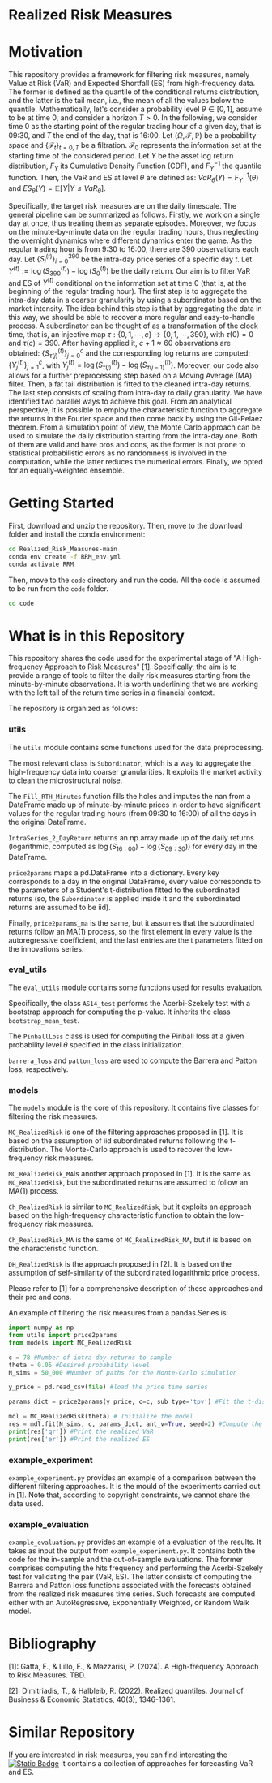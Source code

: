 # Realized Risk Measures


# Motivation

This repository provides a framework for filtering risk measures, namely Value at Risk (VaR) and Expected Shortfall (ES) from high-frequency data. The former is defined as the quantile of the conditional returns distribution, and the latter is the tail mean, i.e., the mean of all the values below the quantile. Mathematically, let's consider a probability level $`\theta\in[0,1]`$, assume to be at time 0, and consider a horizon $`T>0`$. In the following, we consider time 0 as the starting point of the regular trading hour of a given day, that is 09:30, and $T$ the end of the day, that is 16:00. Let $`(\Omega, \mathcal{F}, \mathbb{P})`$ be a probability space and $`\{\mathcal{F}_t\}_{t=0,T}`$ be a filtration. $`\mathcal{F}_0`$ represents the information set at the starting time of the considered period. Let $`Y`$ be the asset log return distribution, $`F_Y`$ its Cumulative Density Function (CDF), and $`F^{-1}_Y`$ the quantile function. Then, the VaR and ES at level $`\theta`$ are defined as: $`VaR_\theta(Y) = F_Y^{-1}(\theta)`$ and $`ES_\theta(Y) = \mathbb{E}[Y | Y \le VaR_\theta]`$.

Specifically, the target risk measures are on the daily timescale. The general pipeline can be summarized as follows. Firstly, we work on a single day at once, thus treating them as separate episodes. Moreover, we focus on the minute-by-minute data on the regular trading hours, thus neglecting the overnight dynamics where different dynamics enter the game. As the regular trading hour is from 9:30 to 16:00, there are 390 observations each day. Let $`\{S^{(t)}_i\}_{i=0}^{390}`$ be the intra-day price series of a specific day $`t`$. Let $`Y^{(t)}:=\log(S^{(t)}_{390})-\log(S^{(t)}_0)`$ be the daily return. Our aim is to filter VaR and ES of $`Y^{(t)}`$ conditional on the information set at time 0 (that is, at the beginning of the regular trading hour). The first step is to aggregate the intra-day data in a coarser granularity by using a subordinator based on the market intensity. The idea behind this step is that by aggregating the data in this way, we should be able to recover a more regular and easy-to-handle process. A subordinator can be thought of as a transformation of the clock time, that is, an injective map $`\tau:\{0, 1, \cdots, c\} \rightarrow \{0,1,\cdots,390\}`$, with $`\tau(0)=0`$ and $`\tau(c)=390`$. After having applied it, $`c+1\approx60`$ observations are obtained: $`\{S^{(t)}_{\tau(j)}\}_{j=0}^c`$ and the corresponding log returns are computed: $`\{Y^{(t)}_j\}_{j=1}^c`$, with $`Y^{(t)}_j = \log(S^{(t)}_{\tau(j)}) - \log(S^{(t)}_{\tau(j-1)})`$. Moreover, our code also allows for a further preprocessing step based on a Moving Average (MA) filter. Then, a fat tail distribution is fitted to the cleaned intra-day returns. The last step consists of scaling from intra-day to daily granularity. We have identified two parallel ways to achieve this goal. From an analytical perspective, it is possible to employ the characteristic function to aggregate the returns in the Fourier space and then come back by using the Gil-Pelaez theorem. From a simulation point of view, the Monte Carlo approach can be used to simulate the daily distribution starting from the intra-day one. Both of them are valid and have pros and cons, as the former is not prone to statistical probabilistic errors as no randomness is involved in the computation, while the latter reduces the numerical errors. Finally, we opted for an equally-weighted ensemble.

# Getting Started

First, download and unzip the repository. Then, move to the download folder and install the conda environment:
```bash
cd Realized_Risk_Measures-main
conda env create -f RRM_env.yml
conda activate RRM
```

Then, move to the ```code``` directory and run the code. All the code is assumed to be run from the ```code``` folder.
```bash
cd code
```

# What is in this Repository

This repository shares the code used for the experimental stage of "A High-frequency Approach to Risk Measures" [1]. Specifically, the aim is to provide a range of tools to filter the daily risk measures starting from the minute-by-minute observations. It is worth underlining that we are working with the left tail of the return time series in a financial context.

The repository is organized as follows:

### utils
The ```utils``` module contains some functions used for the data preprocessing.

The most relevant class is ```Subordinator```, which is a way to aggregate the high-frequency data into coarser granularities. It exploits the market activity to clean the microstructural noise.

The ```Fill_RTH_Minutes``` function fills the holes and imputes the nan from a DataFrame made up of minute-by-minute prices in order to have significant values for the regular trading hours (from 09:30 to 16:00) of all the days in the original DataFrame.

```IntraSeries_2_DayReturn``` returns an np.array made up of the daily returns (logarithmic, computed as $`\log(S_{16:00}) - \log(S_{09:30})`$) for every day in the DataFrame.

```price2params``` maps a pd.DataFrame into a dictionary. Every key corresponds to a day in the original DataFrame, every value corresponds to the parameters of a Student's t-distribution fitted to the subordinated returns (so, the ```Subordinator``` is applied inside it and the subordinated returns are assumed to be iid).

Finally, ```price2params_ma``` is the same, but it assumes that the subordinated returns follow an MA(1) process, so the first element in every value is the autoregressive coefficient, and the last entries are the t parameters fitted on the innovations series.

### eval_utils
The ```eval_utils``` module contains some functions used for results evaluation.

Specifically, the class ```AS14_test``` performs the Acerbi-Szekely test with a bootstrap approach for computing the p-value. It inherits the class ```bootstrap_mean_test```.

The ```PinballLoss``` class is used for computing the Pinball loss at a given probability level $`\theta`$ specified in the class initialization.

```barrera_loss``` and ```patton_loss``` are used to compute the Barrera and Patton loss, respectively.

### models

The ```models``` module is the core of this repository. It contains five classes for filtering the risk measures.

```MC_RealizedRisk``` is one of the filtering approaches proposed in [1]. It is based on the assumption of iid subordinated returns following the t-distribution. The Monte-Carlo approach is used to recover the low-frequency risk measures.

```MC_RealizedRisk_MA```is another approach proposed in [1]. It is the same as ```MC_RealizedRisk```, but the subordinated returns are assumed to follow an MA(1) process.

```Ch_RealizedRisk``` is similar to ```MC_RealizedRisk```, but it exploits an approach based on the high-frequency characteristic function to obtain the low-frequency risk measures.

```Ch_RealizedRisk_MA``` is the same of ```MC_RealizedRisk_MA```, but it is based on the characteristic function.

```DH_RealizedRisk``` is the approach proposed in [2]. It is based on the assumption of self-similarity of the subordinated logarithmic price process.

Please refer to [1] for a comprehensive description of these approaches and their pro and cons.

An example of filtering the risk measures from a pandas.Series is:
```python
import numpy as np
from utils import price2params
from models import MC_RealizedRisk

c = 78 #Number of intra-day returns to sample
theta = 0.05 #Desired probability level
N_sims = 50_000 #Number of paths for the Monte-Carlo simulation

y_price = pd.read_csv(file) #load the price time series

params_dict = price2params(y_price, c=c, sub_type='tpv') #Fit the t-distribution for every day in y_price.index

mdl = MC_RealizedRisk(theta) # Initialize the model
res = mdl.fit(N_sims, c, params_dict, ant_v=True, seed=2) #Compute the realized risk measures
print(res['qr']) #Print the realized VaR
print(res['er']) #Print the realized ES
```

### example_experiment
```example_experiment.py``` provides an example of a comparison between the different filtering approaches. It is the mould of the experiments carried out in [1]. Note that, according to copyright constraints, we cannot share the data used.

### example_evaluation
```example_evaluation.py``` provides an example of a evaluation of the results. It takes as input the output from ```example_experiment.py```. It contains both the code for the in-sample and the out-of-sample evaluations. The former comprises computing the hits frequency and performing the Acerbi-Szekely test for validating the pair (VaR, ES). The latter consists of computing the Barrera and Patton loss functions associated with the forecasts obtained from the realized risk measures time series. Such forecasts are computed either with an AutoRegressive, Exponentially Weighted, or Random Walk model.

# Bibliography
[1]: Gatta, F., & Lillo, F., & Mazzarisi, P. (2024). A High-frequency Approach to Risk Measures. TBD.

[2]: Dimitriadis, T., & Halbleib, R. (2022). Realized quantiles. Journal of Business & Economic Statistics, 40(3), 1346-1361.

# Similar Repository
If you are interested in risk measures, you can find interesting the [![Static Badge](https://img.shields.io/badge/CAESar%20repository-blue?style=plastic)](https://github.com/fgt996/CAESar) It contains a collection of approaches for forecasting VaR and ES.

